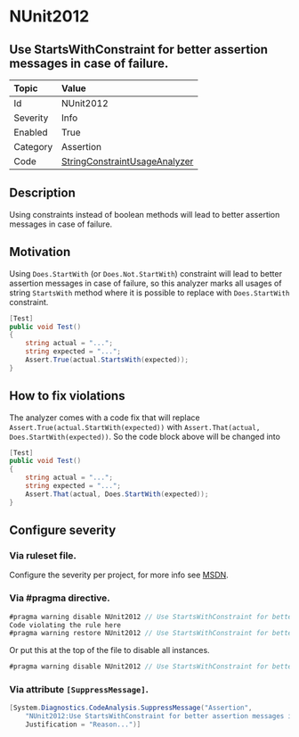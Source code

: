# NUnit2012
## Use StartsWithConstraint for better assertion messages in case of failure.

| Topic    | Value
| :--      | :--
| Id       | NUnit2012
| Severity | Info
| Enabled  | True
| Category | Assertion
| Code     | [StringConstraintUsageAnalyzer](https://github.com/nunit/nunit.analyzers/blob/master/src/nunit.analyzers/ConstraintUsage/StringConstraintUsageAnalyzer.cs)


## Description

Using constraints instead of boolean methods will lead to better assertion messages in case of failure.

## Motivation

Using `Does.StartWith` (or `Does.Not.StartWith`) constraint will lead to better assertion messages in case of failure, 
so this analyzer marks all usages of string `StartsWith` method where it is possible to replace 
with `Does.StartWith` constraint.

```csharp
[Test]
public void Test()
{
    string actual = "...";
    string expected = "...";
    Assert.True(actual.StartsWith(expected));
}
```

## How to fix violations

The analyzer comes with a code fix that will replace `Assert.True(actual.StartWith(expected))` with
`Assert.That(actual, Does.StartWith(expected))`. So the code block above will be changed into

```csharp
[Test]
public void Test()
{
    string actual = "...";
    string expected = "...";
    Assert.That(actual, Does.StartWith(expected));
}
```

<!-- start generated config severity -->
## Configure severity

### Via ruleset file.

Configure the severity per project, for more info see [MSDN](https://msdn.microsoft.com/en-us/library/dd264949.aspx).

### Via #pragma directive.
```C#
#pragma warning disable NUnit2012 // Use StartsWithConstraint for better assertion messages in case of failure.
Code violating the rule here
#pragma warning restore NUnit2012 // Use StartsWithConstraint for better assertion messages in case of failure.
```

Or put this at the top of the file to disable all instances.
```C#
#pragma warning disable NUnit2012 // Use StartsWithConstraint for better assertion messages in case of failure.
```

### Via attribute `[SuppressMessage]`.

```C#
[System.Diagnostics.CodeAnalysis.SuppressMessage("Assertion", 
    "NUnit2012:Use StartsWithConstraint for better assertion messages in case of failure.",
    Justification = "Reason...")]
```
<!-- end generated config severity -->
